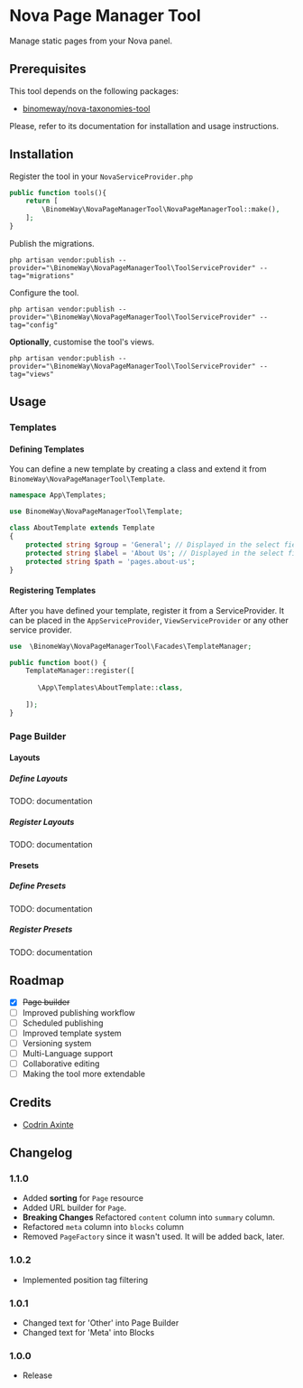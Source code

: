 # Nova Page Manager Tool

Manage static pages from your Nova panel.

## Prerequisites

This tool depends on the following packages:

- [binomeway/nova-taxonomies-tool](https://github.com/binomeway/nova-taxonomies-tool)

Please, refer to its documentation for installation and usage instructions.

## Installation

Register the tool in your `NovaServiceProvider.php`

```php
public function tools(){
    return [
        \BinomeWay\NovaPageManagerTool\NovaPageManagerTool::make(),
    ];
}
```

Publish the migrations.

```shell
php artisan vendor:publish --provider="\BinomeWay\NovaPageManagerTool\ToolServiceProvider" --tag="migrations"
```

Configure the tool.

```shell
php artisan vendor:publish --provider="\BinomeWay\NovaPageManagerTool\ToolServiceProvider" --tag="config"
```

**Optionally**, customise the tool's views.

```shell
php artisan vendor:publish --provider="\BinomeWay\NovaPageManagerTool\ToolServiceProvider" --tag="views"
```

## Usage

### Templates

#### Defining Templates

You can define a new template by creating a class and extend it from `BinomeWay\NovaPageManagerTool\Template`.

```php
namespace App\Templates;

use BinomeWay\NovaPageManagerTool\Template;

class AboutTemplate extends Template
{
    protected string $group = 'General'; // Displayed in the select field
    protected string $label = 'About Us'; // Displayed in the select field
    protected string $path = 'pages.about-us';
}

```

#### Registering Templates

After you have defined your template, register it from a ServiceProvider. It can be placed in the `AppServiceProvider`, `ViewServiceProvider` or any other service provider.

```php
use  \BinomeWay\NovaPageManagerTool\Facades\TemplateManager;

public function boot() {
    TemplateManager::register([
   
       \App\Templates\AboutTemplate::class,
   
    ]);
}
```
### Page Builder

#### Layouts

##### Define Layouts

TODO: documentation

##### Register Layouts

TODO: documentation

#### Presets

##### Define Presets

TODO: documentation

##### Register Presets

TODO: documentation


## Roadmap

- [X] ~~Page builder~~
- [ ] Improved publishing workflow
- [ ] Scheduled publishing
- [ ] Improved template system
- [ ] Versioning system
- [ ] Multi-Language support
- [ ] Collaborative editing
- [ ] Making the tool more extendable

## Credits

- [Codrin Axinte](https://github.com/codrin-axinte)


## Changelog

### 1.1.0
 - Added **sorting** for `Page` resource
 - Added URL builder for `Page`.
 - **Breaking Changes** Refactored `content` column into `summary` column.
 - Refactored `meta` column into `blocks` column
 - Removed `PageFactory` since it wasn't used. It will be added back, later.


### 1.0.2
 - Implemented position tag filtering

### 1.0.1
- Changed text for 'Other' into Page Builder
- Changed text for 'Meta' into Blocks

### 1.0.0
- Release
